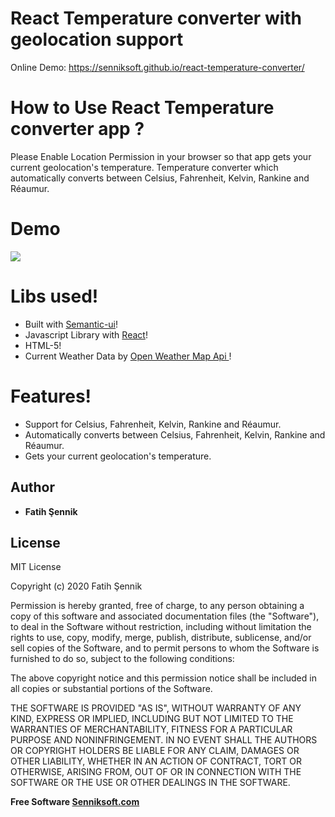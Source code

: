 # React Temperature converter with geolocation support

Online Demo: https://senniksoft.github.io/react-temperature-converter/

# How to Use React Temperature converter app ?
Please Enable Location Permission in your browser so that app gets your current geolocation's temperature.
                        Temperature converter which automatically converts between Celsius, Fahrenheit, Kelvin, Rankine and Réaumur.

#  Demo

![](https://github.com/senniksoft/react-temperature-converter/blob/master/demo.gif)


#  Libs used!
  - Built with [Semantic-ui](https://semantic-ui.com/)!
  - Javascript Library with [React](https://reactjs.org/)! 
  - HTML-5!
  - Current Weather Data by [Open Weather Map Api ](https://home.openweathermap.org/)! 
  
#  Features!
  - Support for Celsius, Fahrenheit, Kelvin, Rankine and Réaumur.
  - Automatically converts between Celsius, Fahrenheit, Kelvin, Rankine and Réaumur.
  - Gets your current geolocation's temperature.

## Author

* **Fatih Şennik**

License
----
MIT License

Copyright (c) 2020 Fatih Şennik

Permission is hereby granted, free of charge, to any person obtaining a copy
of this software and associated documentation files (the "Software"), to deal
in the Software without restriction, including without limitation the rights
to use, copy, modify, merge, publish, distribute, sublicense, and/or sell
copies of the Software, and to permit persons to whom the Software is
furnished to do so, subject to the following conditions:

The above copyright notice and this permission notice shall be included in all
copies or substantial portions of the Software.

THE SOFTWARE IS PROVIDED "AS IS", WITHOUT WARRANTY OF ANY KIND, EXPRESS OR
IMPLIED, INCLUDING BUT NOT LIMITED TO THE WARRANTIES OF MERCHANTABILITY,
FITNESS FOR A PARTICULAR PURPOSE AND NONINFRINGEMENT. IN NO EVENT SHALL THE
AUTHORS OR COPYRIGHT HOLDERS BE LIABLE FOR ANY CLAIM, DAMAGES OR OTHER
LIABILITY, WHETHER IN AN ACTION OF CONTRACT, TORT OR OTHERWISE, ARISING FROM,
OUT OF OR IN CONNECTION WITH THE SOFTWARE OR THE USE OR OTHER DEALINGS IN THE
SOFTWARE.

**Free Software [Senniksoft.com](http://www.senniksoft.com/)**